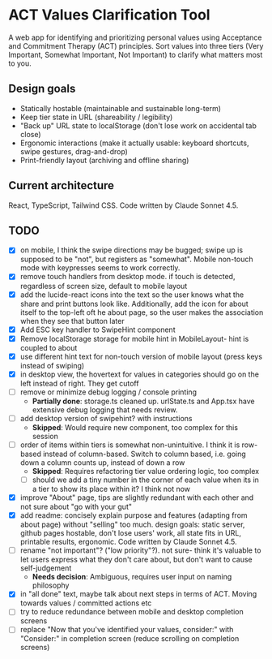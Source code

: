 # ACT Values Clarification Tool

A web app for identifying and prioritizing personal values using Acceptance and Commitment Therapy (ACT) principles. Sort values into three tiers (Very Important, Somewhat Important, Not Important) to clarify what matters most to you.

## Design goals

- Statically hostable (maintainable and sustainable long-term)
- Keep tier state in URL (shareability / legibility)
- "Back up" URL state to localStorage (don't lose work on accidental tab close)
- Ergonomic interactions (make it actually usable: keyboard shortcuts, swipe gestures, drag-and-drop)
- Print-friendly layout (archiving and offline sharing)

## Current architecture

React, TypeScript, Tailwind CSS. Code written by Claude Sonnet 4.5.

## TODO

- [x] on mobile, I think the swipe directions may be bugged; swipe up is supposed to be "not", but registers as "somewhat". Mobile non-touch mode with keypresses seems to work correctly.
- [x] remove touch handlers from desktop mode. if touch is detected, regardless of screen size, default to mobile layout
- [x] add the lucide-react icons into the text so the user knows what the share and print buttons look like. Additionally, add the icon for about itself to the top-left oft he about page, so the user makes the association when they see that button later
- [x] Add ESC key handler to SwipeHint component
- [x] Remove localStorage storage for mobile hint in MobileLayout- hint is coupled to about
- [x] use different hint text for non-touch version of mobile layout (press keys instead of swiping)
- [x] in desktop view, the hovertext for values in categories should go on the left instead of right. They get cutoff
- [ ] remove or minimize debug logging / console printing
    - **Partially done**: storage.ts cleaned up. urlState.ts and App.tsx have extensive debug logging that needs review.
- [ ] add desktop version of swipehint? with instructions
    - **Skipped**: Would require new component, too complex for this session
- [ ] order of items within tiers is somewhat non-unintuitive. I think it is row-based instead of column-based. Switch to column based, i.e. going down a column counts up, instead of down a row
    - **Skipped**: Requires refactoring tier value ordering logic, too complex
    - [ ] should we add a tiny number in the corner of each value when its in a tier to show its place within it? I think not now
- [x] improve "About" page, tips are slightly redundant with each other and not sure about "go with your gut"
- [x] add readme: concisely explain purpose and features (adapting from about page) without "selling" too much. design goals: static server, github pages hostable, don't lose users' work, all state fits in URL, printable results, ergonomic. Code written by Claude Sonnet 4.5.
- [ ] rename "not important"? ("low priority"?). not sure- think it's valuable to let users express what they don't care about, but don't want to cause self-judgement
    - **Needs decision**: Ambiguous, requires user input on naming philosophy
- [x] in "all done" text, maybe talk about next steps in terms of ACT. Moving towards values / committed actions etc
- [ ] try to reduce redundance between mobile and desktop completion screens
- [ ] replace "Now that you've identified your values, consider:" with "Consider:" in completion screen (reduce scrolling on completion screens)
